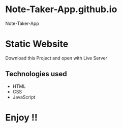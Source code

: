 # Note-Taker-App.github.io
Note-Taker-App

# Static Website
Download this Project and open with Live Server

## Technologies used

* HTML
* CSS
* JavaScript

# Enjoy !!
